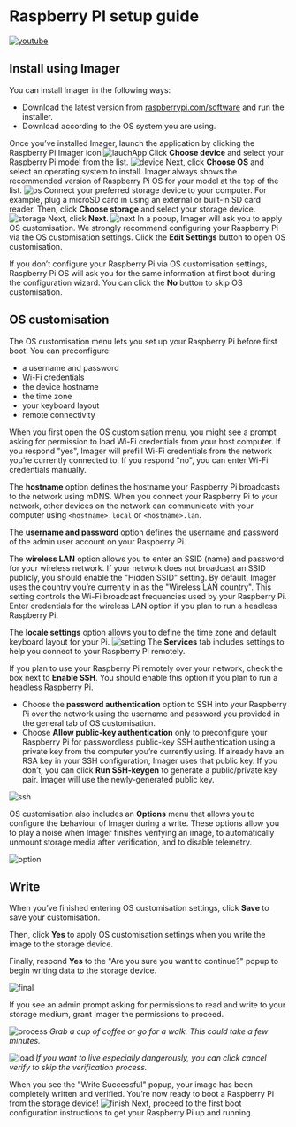 # Raspberry PI setup guide

[![youtube](http://img.youtube.com/vi/CQtliTJ41ZE/0.jpg)](http://www.youtube.com/watch?v=CQtliTJ41ZE)

## Install using Imager
You can install Imager in the following ways:
- Download the latest version from [raspberrypi.com/software](https://www.raspberrypi.org/downloads/raspbian/)  and run the installer.
- Download according to the OS system you are using.

Once you’ve installed Imager, launch the application by clicking the Raspberry Pi Imager icon
![lauchApp](https://www.raspberrypi.com/documentation/computers/images/imager/welcome.png?hash=a351c2ba01f30809c2921de09be67683)
Click **Choose device** and select your Raspberry Pi model from the list.
![device](https://www.raspberrypi.com/documentation/computers/images/imager/choose-model.png?hash=0543c40612882f917cfc565caa6dc92f)
Next, click **Choose OS** and select an operating system to install. Imager always shows the recommended version of Raspberry Pi OS for your model at the top of the list.
![os](https://www.raspberrypi.com/documentation/computers/images/imager/choose-os.png?hash=9d49bdaf867704b30f177d47e72dc9b8)
Connect your preferred storage device to your computer. For example, plug a microSD card in using an external or built-in SD card reader. Then, click **Choose storage** and select your storage device.
![storage](https://www.raspberrypi.com/documentation/computers/images/imager/choose-storage.png?hash=05e6671a4cac0b1f3781448688f5d692)
Next, click **Next**.
![next](https://www.raspberrypi.com/documentation/computers/images/imager/os-customisation-prompt.png?hash=4df5658cd09684490db4c1f2352255a3)
In a popup, Imager will ask you to apply OS customisation. We strongly recommend configuring your Raspberry Pi via the OS customisation settings. Click the **Edit Settings** button to open OS customisation.

If you don’t configure your Raspberry Pi via OS customisation settings, Raspberry Pi OS will ask you for the same information at first boot during the configuration wizard. You can click the **No** button to skip OS customisation.

## OS customisation
The OS customisation menu lets you set up your Raspberry Pi before first boot. You can preconfigure:
- a username and password
- Wi-Fi credentials
- the device hostname
- the time zone
- your keyboard layout
- remote connectivity

When you first open the OS customisation menu, you might see a prompt asking for permission to load Wi-Fi credentials from your host computer. If you respond "yes", Imager will prefill Wi-Fi credentials from the network you’re currently connected to. If you respond "no", you can enter Wi-Fi credentials manually.

The **hostname** option defines the hostname your Raspberry Pi broadcasts to the network using mDNS. When you connect your Raspberry Pi to your network, other devices on the network can communicate with your computer using `<hostname>.local` or `<hostname>.lan`.

The **username and password** option defines the username and password of the admin user account on your Raspberry Pi.

The **wireless LAN** option allows you to enter an SSID (name) and password for your wireless network. If your network does not broadcast an SSID publicly, you should enable the "Hidden SSID" setting. By default, Imager uses the country you’re currently in as the "Wireless LAN country". This setting controls the Wi-Fi broadcast frequencies used by your Raspberry Pi. Enter credentials for the wireless LAN option if you plan to run a headless Raspberry Pi.

The **locale settings** option allows you to define the time zone and default keyboard layout for your Pi.
![setting](https://www.raspberrypi.com/documentation/computers/images/imager/os-customisation-general.png?hash=6509321c9eebb02e53dd711c12395571)
The **Services** tab includes settings to help you connect to your Raspberry Pi remotely.

If you plan to use your Raspberry Pi remotely over your network, check the box next to **Enable SSH**. You should enable this option if you plan to run a headless Raspberry Pi.
- Choose the **password authentication** option to SSH into your Raspberry Pi over the network using the username and password you provided in the general tab of OS customisation.
- Choose **Allow public-key authentication** only to preconfigure your Raspberry Pi for passwordless public-key SSH authentication using a private key from the computer you’re currently using. If already have an RSA key in your SSH configuration, Imager uses that public key. If you don’t, you can click **Run SSH-keygen** to generate a public/private key pair. Imager will use the newly-generated public key.

![ssh](https://www.raspberrypi.com/documentation/computers/images/imager/os-customisation-services.png?hash=bbc8c0ff2f1eb7207d43180d7694c399)

OS customisation also includes an **Options** menu that allows you to configure the behaviour of Imager during a write. These options allow you to play a noise when Imager finishes verifying an image, to automatically unmount storage media after verification, and to disable telemetry.

![option](https://www.raspberrypi.com/documentation/computers/images/imager/os-customisation-options.png?hash=eda44365c03e4184f09832f46516a41b)

## Write
When you’ve finished entering OS customisation settings, click **Save** to save your customisation.

Then, click **Yes** to apply OS customisation settings when you write the image to the storage device.

Finally, respond **Yes** to the "Are you sure you want to continue?" popup to begin writing data to the storage device.

![final](https://www.raspberrypi.com/documentation/computers/images/imager/are-you-sure.png?hash=5dce4cfcd6622b97ce741b2c168f0a3d)

If you see an admin prompt asking for permissions to read and write to your storage medium, grant Imager the permissions to proceed.

![process](https://www.raspberrypi.com/documentation/computers/images/imager/writing.png?hash=15fc8293a1c6b12fad0436e4d4aaf506)
*Grab a cup of coffee or go for a walk. This could take a few minutes.*

![load](https://www.raspberrypi.com/documentation/computers/images/imager/stop-ask-verify.png?hash=78a0e9f7a1df18d5df3ebe92b073ed97)
*If you want to live especially dangerously, you can click cancel verify to skip the verification process.*

When you see the "Write Successful" popup, your image has been completely written and verified. You’re now ready to boot a Raspberry Pi from the storage device!
![finish](https://www.raspberrypi.com/documentation/computers/images/imager/finished.png?hash=ba5031e958427e07a6c3a727d3b30021)
Next, proceed to the first boot configuration instructions to get your Raspberry Pi up and running.



